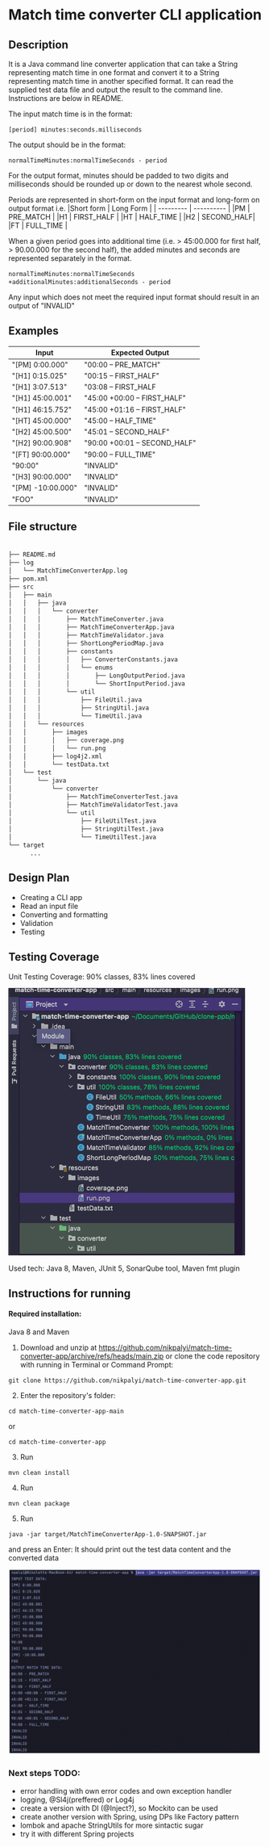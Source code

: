 # Match time converter CLI application

## Description
It is a Java command line converter application that can take a String representing match time in one format and convert it to a String representing match time in another specified format. 
It can read the supplied test data file and output the result to the command line. Instructions are below in README.

The input match time is in the format:
```
[period] minutes:seconds.milliseconds
```
The output should be in the format:
```
normalTimeMinutes:normalTimeSeconds - period
```
For the output format, minutes should be padded to two digits and milliseconds should be rounded
up or down to the nearest whole second.

Periods are represented in short-form on the input format and long-form on output format i.e.
|Short form | Long Form  |
| --------- | ---------- |
|PM         | PRE_MATCH  |
|H1         | FIRST_HALF |
|HT         | HALF_TIME  |
|H2         | SECOND_HALF|
|FT         | FULL_TIME  |

When a given period goes into additional time (i.e. > 45:00.000 for first half, > 90.00.000 for the second half), 
the added minutes and seconds are represented separately in the format.

```
normalTimeMinutes:normalTimeSeconds +additionalMinutes:additionalSeconds - period
```

Any input which does not meet the required input format should result in an output of "INVALID"

## Examples

| Input            | Expected Output              |
| -------------    | -------------                |
| "[PM] 0:00.000"  | "00:00 – PRE_MATCH"          |
| "[H1] 0:15.025"  | "00:15 – FIRST_HALF"         |
| "[H1] 3:07.513"  | "03:08 – FIRST_HALF          |
| "[H1] 45:00.001" | "45:00 +00:00 – FIRST_HALF"  |
| "[H1] 46:15.752" | "45:00 +01:16 – FIRST_HALF"  |
| "[HT] 45:00.000" | "45:00 – HALF_TIME"          |
| "[H2] 45:00.500" | "45:01 – SECOND_HALF"        |
| "[H2] 90:00.908" | "90:00 +00:01 – SECOND_HALF" |
| "[FT] 90:00.000" | "90:00 – FULL_TIME"          |
| "90:00"          | "INVALID"                    |
| "[H3] 90:00.000" | "INVALID"                    |
| "[PM] -10:00.000"| "INVALID"                    |
| "FOO"            | "INVALID"                    |

## File structure

```

├── README.md
├── log
│   └── MatchTimeConverterApp.log
├── pom.xml
├── src
│   ├── main
│   │   ├── java
│   │   │   └── converter
│   │   │       ├── MatchTimeConverter.java
│   │   │       ├── MatchTimeConverterApp.java
│   │   │       ├── MatchTimeValidator.java
│   │   │       ├── ShortLongPeriodMap.java
│   │   │       ├── constants
│   │   │       │   ├── ConverterConstants.java
│   │   │       │   └── enums
│   │   │       │       ├── LongOutputPeriod.java
│   │   │       │       └── ShortInputPeriod.java
│   │   │       └── util
│   │   │           ├── FileUtil.java
│   │   │           ├── StringUtil.java
│   │   │           └── TimeUtil.java
│   │   └── resources
│   │       ├── images
│   │       │   ├── coverage.png
│   │       │   └── run.png
│   │       ├── log4j2.xml
│   │       └── testData.txt
│   └── test
│       └── java
│           └── converter
│               ├── MatchTimeConverterTest.java
│               ├── MatchTimeValidatorTest.java
│               └── util
│                   ├── FileUtilTest.java
│                   ├── StringUtilTest.java
│                   └── TimeUtilTest.java
└── target
      ...
```

## Design Plan
- Creating a CLI app
- Read an input file
- Converting and formatting
- Validation
- Testing

## Testing Coverage

Unit Testing Coverage: 90% classes, 83% lines covered

![code_coverage](src/main/resources/images/coverage.png)

Used tech: Java 8, Maven, JUnit 5, SonarQube tool, Maven fmt plugin


## Instructions for running

#### Required installation: 

Java 8 and Maven

1. Download and unzip at https://github.com/nikpalyi/match-time-converter-app/archive/refs/heads/main.zip or clone the code repository with running in Terminal or Command Prompt:
```
git clone https://github.com/nikpalyi/match-time-converter-app.git
```
2. Enter the repository's folder: 
```
cd match-time-converter-app-main
```
or
```
cd match-time-converter-app
```
3. Run 
```
mvn clean install
```
4. Run
```
mvn clean package
```
5. Run 
``` 
java -jar target/MatchTimeConverterApp-1.0-SNAPSHOT.jar
```
and press an Enter: It should print out the test data content and the converted data

![steps in terminal](src/main/resources/images/run.png)

### Next steps TODO:
- error handling with own error codes and own exception handler
- logging, @Sl4j(preffered) or Log4j
- create a version with DI (@Inject?), so Mockito can be used 
- create another version with Spring, using DPs like Factory pattern
- lombok and apache StringUtils for more sintactic sugar
- try it with different Spring projects

